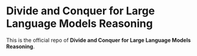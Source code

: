 # Divide and Conquer for Large Language Models Reasoning
This is the official repo of **Divide and Conquer for Large Language Models Reasoning**.